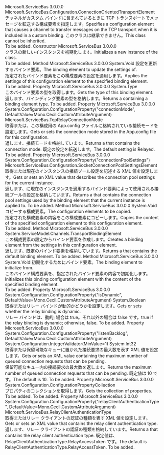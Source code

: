 <Type Name="TcpRelayTransportElement" FullName="Microsoft.ServiceBus.Configuration.TcpRelayTransportElement">
  <TypeSignature Language="C#" Value="public sealed class TcpRelayTransportElement : Microsoft.ServiceBus.Configuration.ConnectionOrientedTransportElement" />
  <TypeSignature Language="ILAsm" Value=".class public auto ansi sealed beforefieldinit TcpRelayTransportElement extends Microsoft.ServiceBus.Configuration.ConnectionOrientedTransportElement" />
  <TypeSignature Language="DocId" Value="T:Microsoft.ServiceBus.Configuration.TcpRelayTransportElement" />
  <TypeSignature Language="VB.NET" Value="Public NotInheritable Class TcpRelayTransportElement&#xA;Inherits ConnectionOrientedTransportElement" />
  <TypeSignature Language="F#" Value="type TcpRelayTransportElement = class&#xA;    inherit ConnectionOrientedTransportElement" />
  <AssemblyInfo>
    <AssemblyName>Microsoft.ServiceBus</AssemblyName>
    <AssemblyVersion>3.0.0.0</AssemblyVersion>
  </AssemblyInfo>
  <Base>
    <BaseTypeName>Microsoft.ServiceBus.Configuration.ConnectionOrientedTransportElement</BaseTypeName>
  </Base>
  <Interfaces />
  <Docs>
    <summary><span data-ttu-id="1dcf8-101">チャネルがカスタム バインドに含まれているときに TCP トランスポートでメッセージを転送する構成要素を指定します。</span><span class="sxs-lookup"><span data-stu-id="1dcf8-101">Specifies a configuration element that causes a channel to transfer messages on the TCP transport when it is included in a custom binding.</span></span> <span data-ttu-id="1dcf8-102">このクラスは継承できません。</span><span class="sxs-lookup"><span data-stu-id="1dcf8-102">This class cannot be inherited.</span></span></summary>
    <remarks>To be added.</remarks>
  </Docs>
  <Members>
    <Member MemberName=".ctor">
      <MemberSignature Language="C#" Value="public TcpRelayTransportElement ();" />
      <MemberSignature Language="ILAsm" Value=".method public hidebysig specialname rtspecialname instance void .ctor() cil managed" />
      <MemberSignature Language="DocId" Value="M:Microsoft.ServiceBus.Configuration.TcpRelayTransportElement.#ctor" />
      <MemberSignature Language="VB.NET" Value="Public Sub New ()" />
      <MemberType>Constructor</MemberType>
      <AssemblyInfo>
        <AssemblyName>Microsoft.ServiceBus</AssemblyName>
        <AssemblyVersion>3.0.0.0</AssemblyVersion>
      </AssemblyInfo>
      <Parameters />
      <Docs>
        <summary><span data-ttu-id="1dcf8-103"><see cref="T:Microsoft.ServiceBus.Configuration.TcpRelayTransportElement" /> クラスの新しいインスタンスを初期化します。</span><span class="sxs-lookup"><span data-stu-id="1dcf8-103">Initializes a new instance of the <see cref="T:Microsoft.ServiceBus.Configuration.TcpRelayTransportElement" /> class.</span></span></summary>
        <remarks>To be added.</remarks>
      </Docs>
    </Member>
    <Member MemberName="ApplyConfiguration">
      <MemberSignature Language="C#" Value="public override void ApplyConfiguration (System.ServiceModel.Channels.BindingElement bindingElement);" />
      <MemberSignature Language="ILAsm" Value=".method public hidebysig virtual instance void ApplyConfiguration(class System.ServiceModel.Channels.BindingElement bindingElement) cil managed" />
      <MemberSignature Language="DocId" Value="M:Microsoft.ServiceBus.Configuration.TcpRelayTransportElement.ApplyConfiguration(System.ServiceModel.Channels.BindingElement)" />
      <MemberSignature Language="F#" Value="override this.ApplyConfiguration : System.ServiceModel.Channels.BindingElement -&gt; unit" Usage="tcpRelayTransportElement.ApplyConfiguration bindingElement" />
      <MemberType>Method</MemberType>
      <AssemblyInfo>
        <AssemblyName>Microsoft.ServiceBus</AssemblyName>
        <AssemblyVersion>3.0.0.0</AssemblyVersion>
      </AssemblyInfo>
      <ReturnValue>
        <ReturnType>System.Void</ReturnType>
      </ReturnValue>
      <Parameters>
        <Parameter Name="bindingElement" Type="System.ServiceModel.Channels.BindingElement" />
      </Parameters>
      <Docs>
        <param name="bindingElement"> <span data-ttu-id="1dcf8-104">設定を更新するバインド要素。</span><span class="sxs-lookup"><span data-stu-id="1dcf8-104">The binding element to update the settings of.</span></span></param>
        <summary><span data-ttu-id="1dcf8-105">指定されたバインド要素をこの構成要素の設定を適用します。</span><span class="sxs-lookup"><span data-stu-id="1dcf8-105">Applies the settings of this configuration element to the specified binding element.</span></span></summary>
        <remarks>To be added.</remarks>
      </Docs>
    </Member>
    <Member MemberName="BindingElementType">
      <MemberSignature Language="C#" Value="public override Type BindingElementType { get; }" />
      <MemberSignature Language="ILAsm" Value=".property instance class System.Type BindingElementType" />
      <MemberSignature Language="DocId" Value="P:Microsoft.ServiceBus.Configuration.TcpRelayTransportElement.BindingElementType" />
      <MemberSignature Language="VB.NET" Value="Public Overrides ReadOnly Property BindingElementType As Type" />
      <MemberSignature Language="F#" Value="member this.BindingElementType : Type" Usage="Microsoft.ServiceBus.Configuration.TcpRelayTransportElement.BindingElementType" />
      <MemberType>Property</MemberType>
      <AssemblyInfo>
        <AssemblyName>Microsoft.ServiceBus</AssemblyName>
        <AssemblyVersion>3.0.0.0</AssemblyVersion>
      </AssemblyInfo>
      <ReturnValue>
        <ReturnType>System.Type</ReturnType>
      </ReturnValue>
      <Docs>
        <summary><span data-ttu-id="1dcf8-106">このバインド要素の型を取得します。</span><span class="sxs-lookup"><span data-stu-id="1dcf8-106">Gets the type of this binding element.</span></span></summary>
        <value><span data-ttu-id="1dcf8-107">返します、<see cref="T:System.Type" />バインディング要素の型を格納します。</span><span class="sxs-lookup"><span data-stu-id="1dcf8-107">Returns a <see cref="T:System.Type" /> containing a binding element type.</span></span></value>
        <remarks>To be added.</remarks>
      </Docs>
    </Member>
    <Member MemberName="ConnectionMode">
      <MemberSignature Language="C#" Value="public Microsoft.ServiceBus.TcpRelayConnectionMode ConnectionMode { get; set; }" />
      <MemberSignature Language="ILAsm" Value=".property instance valuetype Microsoft.ServiceBus.TcpRelayConnectionMode ConnectionMode" />
      <MemberSignature Language="DocId" Value="P:Microsoft.ServiceBus.Configuration.TcpRelayTransportElement.ConnectionMode" />
      <MemberSignature Language="VB.NET" Value="Public Property ConnectionMode As TcpRelayConnectionMode" />
      <MemberSignature Language="F#" Value="member this.ConnectionMode : Microsoft.ServiceBus.TcpRelayConnectionMode with get, set" Usage="Microsoft.ServiceBus.Configuration.TcpRelayTransportElement.ConnectionMode" />
      <MemberType>Property</MemberType>
      <AssemblyInfo>
        <AssemblyName>Microsoft.ServiceBus</AssemblyName>
        <AssemblyVersion>3.0.0.0</AssemblyVersion>
      </AssemblyInfo>
      <Attributes>
        <Attribute>
          <AttributeName>System.Configuration.ConfigurationProperty("connectionMode", DefaultValue=Mono.Cecil.CustomAttributeArgument)</AttributeName>
        </Attribute>
      </Attributes>
      <ReturnValue>
        <ReturnType>Microsoft.ServiceBus.TcpRelayConnectionMode</ReturnType>
      </ReturnValue>
      <Docs>
        <summary><span data-ttu-id="1dcf8-108">取得または、この構成用の App.config ファイルに格納されている接続モードを設定します。</span><span class="sxs-lookup"><span data-stu-id="1dcf8-108">Gets or sets the connection mode stored in the App.config file for this configuration.</span></span></summary>
        <value><span data-ttu-id="1dcf8-109">返します、<see cref="T:Microsoft.ServiceBus.TcpRelayConnectionMode" />接続モードを格納しています。</span><span class="sxs-lookup"><span data-stu-id="1dcf8-109">Returns a <see cref="T:Microsoft.ServiceBus.TcpRelayConnectionMode" /> that contains the connection mode.</span></span> <span data-ttu-id="1dcf8-110">既定の設定を転送します。</span><span class="sxs-lookup"><span data-stu-id="1dcf8-110">The default setting is Relayed.</span></span></value>
        <remarks>To be added.</remarks>
      </Docs>
    </Member>
    <Member MemberName="ConnectionPoolSettings">
      <MemberSignature Language="C#" Value="public Microsoft.ServiceBus.Configuration.SocketConnectionPoolSettingsElement ConnectionPoolSettings { get; set; }" />
      <MemberSignature Language="ILAsm" Value=".property instance class Microsoft.ServiceBus.Configuration.SocketConnectionPoolSettingsElement ConnectionPoolSettings" />
      <MemberSignature Language="DocId" Value="P:Microsoft.ServiceBus.Configuration.TcpRelayTransportElement.ConnectionPoolSettings" />
      <MemberSignature Language="VB.NET" Value="Public Property ConnectionPoolSettings As SocketConnectionPoolSettingsElement" />
      <MemberSignature Language="F#" Value="member this.ConnectionPoolSettings : Microsoft.ServiceBus.Configuration.SocketConnectionPoolSettingsElement with get, set" Usage="Microsoft.ServiceBus.Configuration.TcpRelayTransportElement.ConnectionPoolSettings" />
      <MemberType>Property</MemberType>
      <AssemblyInfo>
        <AssemblyName>Microsoft.ServiceBus</AssemblyName>
        <AssemblyVersion>3.0.0.0</AssemblyVersion>
      </AssemblyInfo>
      <Attributes>
        <Attribute>
          <AttributeName>System.Configuration.ConfigurationProperty("connectionPoolSettings")</AttributeName>
        </Attribute>
      </Attributes>
      <ReturnValue>
        <ReturnType>Microsoft.ServiceBus.Configuration.SocketConnectionPoolSettingsElement</ReturnType>
      </ReturnValue>
      <Docs>
        <summary><span data-ttu-id="1dcf8-111">取得または現在のインスタンスの接続プール設定を記述する XML 値を設定します。</span><span class="sxs-lookup"><span data-stu-id="1dcf8-111">Gets or sets an XML value that describes the connection pool settings for the current instance.</span></span></summary>
        <value><span data-ttu-id="1dcf8-112">返します、<see cref="T:Microsoft.ServiceBus.Configuration.SocketConnectionPoolSettingsElement" />に現在のインスタンスを適用するバインド要素によって使用される接続プールの設定を格納しています。</span><span class="sxs-lookup"><span data-stu-id="1dcf8-112">Returns a <see cref="T:Microsoft.ServiceBus.Configuration.SocketConnectionPoolSettingsElement" /> that contains the connection pool settings used by the binding element that the current instance is applied to.</span></span></value>
        <remarks>To be added.</remarks>
      </Docs>
    </Member>
    <Member MemberName="CopyFrom">
      <MemberSignature Language="C#" Value="public override void CopyFrom (System.ServiceModel.Configuration.ServiceModelExtensionElement from);" />
      <MemberSignature Language="ILAsm" Value=".method public hidebysig virtual instance void CopyFrom(class System.ServiceModel.Configuration.ServiceModelExtensionElement from) cil managed" />
      <MemberSignature Language="DocId" Value="M:Microsoft.ServiceBus.Configuration.TcpRelayTransportElement.CopyFrom(System.ServiceModel.Configuration.ServiceModelExtensionElement)" />
      <MemberSignature Language="VB.NET" Value="Public Overrides Sub CopyFrom (from As ServiceModelExtensionElement)" />
      <MemberSignature Language="F#" Value="override this.CopyFrom : System.ServiceModel.Configuration.ServiceModelExtensionElement -&gt; unit" Usage="tcpRelayTransportElement.CopyFrom from" />
      <MemberType>Method</MemberType>
      <AssemblyInfo>
        <AssemblyName>Microsoft.ServiceBus</AssemblyName>
        <AssemblyVersion>3.0.0.0</AssemblyVersion>
      </AssemblyInfo>
      <ReturnValue>
        <ReturnType>System.Void</ReturnType>
      </ReturnValue>
      <Parameters>
        <Parameter Name="from" Type="System.ServiceModel.Configuration.ServiceModelExtensionElement" />
      </Parameters>
      <Docs>
        <param name="from"> <span data-ttu-id="1dcf8-113">コピーする構成要素。</span><span class="sxs-lookup"><span data-stu-id="1dcf8-113">The configuration elements to be copied.</span></span></param>
        <summary><span data-ttu-id="1dcf8-114">指定された構成要素の内容をこの構成要素にコピーします。</span><span class="sxs-lookup"><span data-stu-id="1dcf8-114">Copies the content of the specified configuration element to this configuration element.</span></span></summary>
        <remarks>To be added.</remarks>
      </Docs>
    </Member>
    <Member MemberName="CreateDefaultBindingElement">
      <MemberSignature Language="C#" Value="protected override System.ServiceModel.Channels.TransportBindingElement CreateDefaultBindingElement ();" />
      <MemberSignature Language="ILAsm" Value=".method familyhidebysig virtual instance class System.ServiceModel.Channels.TransportBindingElement CreateDefaultBindingElement() cil managed" />
      <MemberSignature Language="DocId" Value="M:Microsoft.ServiceBus.Configuration.TcpRelayTransportElement.CreateDefaultBindingElement" />
      <MemberSignature Language="VB.NET" Value="Protected Overrides Function CreateDefaultBindingElement () As TransportBindingElement" />
      <MemberSignature Language="F#" Value="override this.CreateDefaultBindingElement : unit -&gt; System.ServiceModel.Channels.TransportBindingElement" Usage="tcpRelayTransportElement.CreateDefaultBindingElement " />
      <MemberType>Method</MemberType>
      <AssemblyInfo>
        <AssemblyName>Microsoft.ServiceBus</AssemblyName>
        <AssemblyVersion>3.0.0.0</AssemblyVersion>
      </AssemblyInfo>
      <ReturnValue>
        <ReturnType>System.ServiceModel.Channels.TransportBindingElement</ReturnType>
      </ReturnValue>
      <Parameters />
      <Docs>
        <summary><span data-ttu-id="1dcf8-115">この構成要素の設定からバインド要素を作成します。</span><span class="sxs-lookup"><span data-stu-id="1dcf8-115">Creates a binding element from the settings in this configuration element.</span></span></summary>
        <returns><span data-ttu-id="1dcf8-116">返します、<see cref="T:System.ServiceModel.Channels.TransportBindingElement" />既定のバインド要素を格納しています。</span><span class="sxs-lookup"><span data-stu-id="1dcf8-116">Returns a <see cref="T:System.ServiceModel.Channels.TransportBindingElement" /> that contains the default binding element.</span></span></returns>
        <remarks>To be added.</remarks>
      </Docs>
    </Member>
    <Member MemberName="InitializeFrom">
      <MemberSignature Language="C#" Value="protected override void InitializeFrom (System.ServiceModel.Channels.BindingElement bindingElement);" />
      <MemberSignature Language="ILAsm" Value=".method familyhidebysig virtual instance void InitializeFrom(class System.ServiceModel.Channels.BindingElement bindingElement) cil managed" />
      <MemberSignature Language="DocId" Value="M:Microsoft.ServiceBus.Configuration.TcpRelayTransportElement.InitializeFrom(System.ServiceModel.Channels.BindingElement)" />
      <MemberSignature Language="F#" Value="override this.InitializeFrom : System.ServiceModel.Channels.BindingElement -&gt; unit" Usage="tcpRelayTransportElement.InitializeFrom bindingElement" />
      <MemberType>Method</MemberType>
      <AssemblyInfo>
        <AssemblyName>Microsoft.ServiceBus</AssemblyName>
        <AssemblyVersion>3.0.0.0</AssemblyVersion>
      </AssemblyInfo>
      <ReturnValue>
        <ReturnType>System.Void</ReturnType>
      </ReturnValue>
      <Parameters>
        <Parameter Name="bindingElement" Type="System.ServiceModel.Channels.BindingElement" />
      </Parameters>
      <Docs>
        <param name="bindingElement"><span data-ttu-id="1dcf8-117">初期化するためにバインド要素。</span><span class="sxs-lookup"><span data-stu-id="1dcf8-117">The binding element to initialize from.</span></span></param>
        <summary><span data-ttu-id="1dcf8-118">このバインド構成要素を、指定されたバインド要素の内容で初期化します。</span><span class="sxs-lookup"><span data-stu-id="1dcf8-118">Initializes this binding configuration element with the content of the specified binding element.</span></span></summary>
        <remarks>To be added.</remarks>
      </Docs>
    </Member>
    <Member MemberName="IsDynamic">
      <MemberSignature Language="C#" Value="public bool IsDynamic { get; set; }" />
      <MemberSignature Language="ILAsm" Value=".property instance bool IsDynamic" />
      <MemberSignature Language="DocId" Value="P:Microsoft.ServiceBus.Configuration.TcpRelayTransportElement.IsDynamic" />
      <MemberSignature Language="VB.NET" Value="Public Property IsDynamic As Boolean" />
      <MemberSignature Language="F#" Value="member this.IsDynamic : bool with get, set" Usage="Microsoft.ServiceBus.Configuration.TcpRelayTransportElement.IsDynamic" />
      <MemberType>Property</MemberType>
      <AssemblyInfo>
        <AssemblyName>Microsoft.ServiceBus</AssemblyName>
        <AssemblyVersion>3.0.0.0</AssemblyVersion>
      </AssemblyInfo>
      <Attributes>
        <Attribute>
          <AttributeName>System.Configuration.ConfigurationProperty("isDynamic", DefaultValue=Mono.Cecil.CustomAttributeArgument)</AttributeName>
        </Attribute>
      </Attributes>
      <ReturnValue>
        <ReturnType>System.Boolean</ReturnType>
      </ReturnValue>
      <Docs>
        <summary><span data-ttu-id="1dcf8-119">取得またはリレー バインドが動的かどうかを設定します。</span><span class="sxs-lookup"><span data-stu-id="1dcf8-119">Gets or sets whether the relay binding is dynamic.</span></span></summary>
        <value><span data-ttu-id="1dcf8-120">リレー バインドは、動的; 場合は true。それ以外の場合は false です。</span><span class="sxs-lookup"><span data-stu-id="1dcf8-120">true if the relay binding is dynamic; otherwise, false.</span></span></value>
        <remarks>To be added.</remarks>
      </Docs>
    </Member>
    <Member MemberName="ListenBacklog">
      <MemberSignature Language="C#" Value="public int ListenBacklog { get; set; }" />
      <MemberSignature Language="ILAsm" Value=".property instance int32 ListenBacklog" />
      <MemberSignature Language="DocId" Value="P:Microsoft.ServiceBus.Configuration.TcpRelayTransportElement.ListenBacklog" />
      <MemberSignature Language="VB.NET" Value="Public Property ListenBacklog As Integer" />
      <MemberSignature Language="F#" Value="member this.ListenBacklog : int with get, set" Usage="Microsoft.ServiceBus.Configuration.TcpRelayTransportElement.ListenBacklog" />
      <MemberType>Property</MemberType>
      <AssemblyInfo>
        <AssemblyName>Microsoft.ServiceBus</AssemblyName>
        <AssemblyVersion>3.0.0.0</AssemblyVersion>
      </AssemblyInfo>
      <Attributes>
        <Attribute>
          <AttributeName>System.Configuration.ConfigurationProperty("listenBacklog", DefaultValue=Mono.Cecil.CustomAttributeArgument)</AttributeName>
        </Attribute>
        <Attribute>
          <AttributeName>System.Configuration.IntegerValidator(MinValue=1)</AttributeName>
        </Attribute>
      </Attributes>
      <ReturnValue>
        <ReturnType>System.Int32</ReturnType>
      </ReturnValue>
      <Docs>
        <summary><span data-ttu-id="1dcf8-121">取得または保留可能なキューに置かれた接続要求の最大数を表す XML 値を設定します。</span><span class="sxs-lookup"><span data-stu-id="1dcf8-121">Gets or sets an XML value containing the maximum number of queued connection requests that can be pending.</span></span></summary>
        <value><span data-ttu-id="1dcf8-122">保留可能なキュー内の接続要求の最大数を返します。</span><span class="sxs-lookup"><span data-stu-id="1dcf8-122">Returns the maximum number of queued connection requests that can be pending.</span></span> <span data-ttu-id="1dcf8-123">既定値は 10 です。</span><span class="sxs-lookup"><span data-stu-id="1dcf8-123">The default is 10.</span></span></value>
        <remarks>To be added.</remarks>
      </Docs>
    </Member>
    <Member MemberName="Properties">
      <MemberSignature Language="C#" Value="protected override System.Configuration.ConfigurationPropertyCollection Properties { get; }" />
      <MemberSignature Language="ILAsm" Value=".property instance class System.Configuration.ConfigurationPropertyCollection Properties" />
      <MemberSignature Language="DocId" Value="P:Microsoft.ServiceBus.Configuration.TcpRelayTransportElement.Properties" />
      <MemberSignature Language="VB.NET" Value="Protected Overrides ReadOnly Property Properties As ConfigurationPropertyCollection" />
      <MemberSignature Language="F#" Value="member this.Properties : System.Configuration.ConfigurationPropertyCollection" Usage="Microsoft.ServiceBus.Configuration.TcpRelayTransportElement.Properties" />
      <MemberType>Property</MemberType>
      <AssemblyInfo>
        <AssemblyName>Microsoft.ServiceBus</AssemblyName>
        <AssemblyVersion>3.0.0.0</AssemblyVersion>
      </AssemblyInfo>
      <ReturnValue>
        <ReturnType>System.Configuration.ConfigurationPropertyCollection</ReturnType>
      </ReturnValue>
      <Docs>
        <summary>
            <span data-ttu-id="1dcf8-124">プロパティのコレクションを取得します。</span><span class="sxs-lookup"><span data-stu-id="1dcf8-124">Gets the collection of properties.</span></span>
            </summary>
        <value>To be added.</value>
        <remarks>To be added.</remarks>
      </Docs>
    </Member>
    <Member MemberName="RelayClientAuthenticationType">
      <MemberSignature Language="C#" Value="public Microsoft.ServiceBus.RelayClientAuthenticationType RelayClientAuthenticationType { get; set; }" />
      <MemberSignature Language="ILAsm" Value=".property instance valuetype Microsoft.ServiceBus.RelayClientAuthenticationType RelayClientAuthenticationType" />
      <MemberSignature Language="DocId" Value="P:Microsoft.ServiceBus.Configuration.TcpRelayTransportElement.RelayClientAuthenticationType" />
      <MemberSignature Language="VB.NET" Value="Public Property RelayClientAuthenticationType As RelayClientAuthenticationType" />
      <MemberSignature Language="F#" Value="member this.RelayClientAuthenticationType : Microsoft.ServiceBus.RelayClientAuthenticationType with get, set" Usage="Microsoft.ServiceBus.Configuration.TcpRelayTransportElement.RelayClientAuthenticationType" />
      <MemberType>Property</MemberType>
      <AssemblyInfo>
        <AssemblyName>Microsoft.ServiceBus</AssemblyName>
        <AssemblyVersion>3.0.0.0</AssemblyVersion>
      </AssemblyInfo>
      <Attributes>
        <Attribute>
          <AttributeName>System.Configuration.ConfigurationProperty("relayClientAuthenticationType", DefaultValue=Mono.Cecil.CustomAttributeArgument)</AttributeName>
        </Attribute>
      </Attributes>
      <ReturnValue>
        <ReturnType>Microsoft.ServiceBus.RelayClientAuthenticationType</ReturnType>
      </ReturnValue>
      <Docs>
        <summary><span data-ttu-id="1dcf8-125">取得またはリレー クライアントの認証の種類を表す XML 値を設定します。</span><span class="sxs-lookup"><span data-stu-id="1dcf8-125">Gets or sets an XML value that contains the relay client authentication type.</span></span></summary>
        <value><span data-ttu-id="1dcf8-126">返します、<see cref="T:Microsoft.ServiceBus.RelayClientAuthenticationType" />リレー クライアントの認証の種類を格納しています。</span><span class="sxs-lookup"><span data-stu-id="1dcf8-126">Returns a <see cref="T:Microsoft.ServiceBus.RelayClientAuthenticationType" /> that contains the relay client authentication type.</span></span> <span data-ttu-id="1dcf8-127">既定値は、RelayClientAuthenticationType.RelayAccessToken です。</span><span class="sxs-lookup"><span data-stu-id="1dcf8-127">The default is RelayClientAuthenticationType.RelayAccessToken.</span></span></value>
        <remarks>To be added.</remarks>
      </Docs>
    </Member>
  </Members>
</Type>